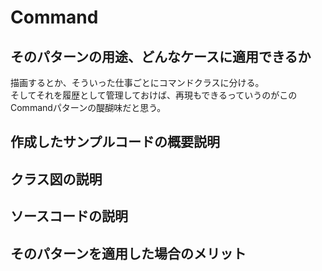 # Command

## そのパターンの用途、どんなケースに適用できるか
描画するとか、そういった仕事ごとにコマンドクラスに分ける。  
そしてそれを履歴として管理しておけば、再現もできるっていうのがこのCommandパターンの醍醐味だと思う。  

## 作成したサンプルコードの概要説明


## クラス図の説明

## ソースコードの説明

## そのパターンを適用した場合のメリット
